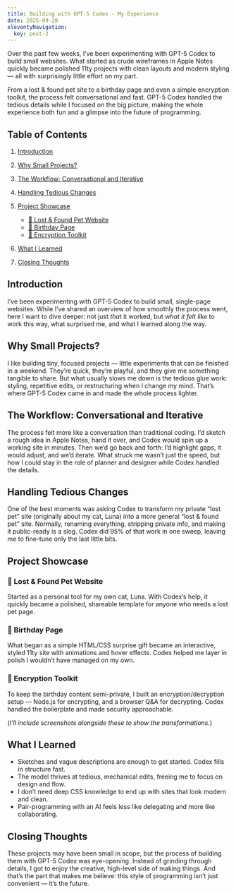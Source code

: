 ```yaml
---
title: Building with GPT-5 Codex - My Experience
date: 2025-09-20
eleventyNavigation:
  key: post-2
---
```


Over the past few weeks, I’ve been experimenting with GPT-5 Codex to build small websites. What started as crude wireframes in Apple Notes quickly became polished 11ty projects with clean layouts and modern styling — all with surprisingly little effort on my part.

From a lost & found pet site to a birthday page and even a simple encryption toolkit, the process felt conversational and fast. GPT-5 Codex handled the tedious details while I focused on the big picture, making the whole experience both fun and a glimpse into the future of programming.

## Table of Contents

1. [Introduction](#introduction)
2. [Why Small Projects?](#why-small-projects)
3. [The Workflow: Conversational and Iterative](#the-workflow-conversational-and-iterative)
4. [Handling Tedious Changes](#handling-tedious-changes)
5. [Project Showcase](#project-showcase)

   * [🐾 Lost & Found Pet Website](#-lost--found-pet-website)
   * [🎂 Birthday Page](#-birthday-page)
   * [🔐 Encryption Toolkit](#-encryption-toolkit)
6. [What I Learned](#what-i-learned)
7. [Closing Thoughts](#closing-thoughts)

## Introduction

I’ve been experimenting with GPT-5 Codex to build small, single-page websites. While I’ve shared an overview of how smoothly the process went, here I want to dive deeper: not just *that* it worked, but *what it felt like* to work this way, what surprised me, and what I learned along the way.

## Why Small Projects?

I like building tiny, focused projects — little experiments that can be finished in a weekend. They’re quick, they’re playful, and they give me something tangible to share. But what usually slows me down is the tedious glue work: styling, repetitive edits, or restructuring when I change my mind. That’s where GPT-5 Codex came in and made the whole process lighter.

## The Workflow: Conversational and Iterative

The process felt more like a conversation than traditional coding. I’d sketch a rough idea in Apple Notes, hand it over, and Codex would spin up a working site in minutes. Then we’d go back and forth: I’d highlight gaps, it would adjust, and we’d iterate. What struck me wasn’t just the speed, but how I could stay in the role of planner and designer while Codex handled the details.

## Handling Tedious Changes

One of the best moments was asking Codex to transform my private “lost pet” site (originally about my cat, Luna) into a more general “lost & found pet” site. Normally, renaming everything, stripping private info, and making it public-ready is a slog. Codex did 95% of that work in one sweep, leaving me to fine-tune only the last little bits.

## Project Showcase

### 🐾 Lost & Found Pet Website

Started as a personal tool for my own cat, Luna. With Codex’s help, it quickly became a polished, shareable template for anyone who needs a lost pet page.

### 🎂 Birthday Page

What began as a simple HTML/CSS surprise gift became an interactive, styled 11ty site with animations and hover effects. Codex helped me layer in polish I wouldn’t have managed on my own.

### 🔐 Encryption Toolkit

To keep the birthday content semi-private, I built an encryption/decryption setup — Node.js for encrypting, and a browser Q\&A for decrypting. Codex handled the boilerplate and made security approachable.

(*I’ll include screenshots alongside these to show the transformations.*)

## What I Learned

* Sketches and vague descriptions are enough to get started. Codex fills in structure fast.
* The model thrives at tedious, mechanical edits, freeing me to focus on design and flow.
* I don’t need deep CSS knowledge to end up with sites that look modern and clean.
* Pair-programming with an AI feels less like delegating and more like collaborating.

## Closing Thoughts

These projects may have been small in scope, but the process of building them with GPT-5 Codex was eye-opening. Instead of grinding through details, I got to enjoy the creative, high-level side of making things. And that’s the part that makes me believe: this style of programming isn’t just convenient — it’s the future.

